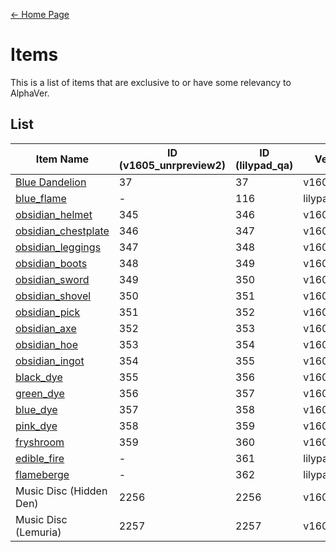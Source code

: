[← Home Page](../README.md#7-other-content)

# Items
This is a list of items that are exclusive to or have some relevancy to AlphaVer.

## List
| Item Name | ID (v1605_unrpreview2) | ID (lilypad_qa) | Version Added |
|-----------|-------------------|-----------------|---------------|
| [Blue Dandelion](./blue_dandelion.md) | 37 | 37 | v1605_preview |
| [blue_flame](./blue_flame.md) | - | 116 | lilypad_qa |
| [obsidian_helmet](./obsidian_helmet.md) | 345 | 346 | v1605_unrpreview2 |
| [obsidian_chestplate](./obsidian_chestplate.md) | 346 | 347 | v1605_unrpreview2 |
| [obsidian_leggings](./obsidian_leggings.md) | 347 | 348 | v1605_unrpreview2 |
| [obsidian_boots](./obsidian_boots.md) | 348 | 349 | v1605_unrpreview2 |
| [obsidian_sword](./obsidian_sword.md) | 349 | 350 | v1605_unrpreview2 |
| [obsidian_shovel](./obsidian_shovel.md) | 350 | 351 | v1605_unrpreview2 |
| [obsidian_pick](./obsidian_pick.md) | 351 | 352 | v1605_unrpreview2 |
| [obsidian_axe](./obsidian_axe.md) | 352 | 353 | v1605_unrpreview2 |
| [obsidian_hoe](./obsidian_hoe.md) | 353 | 354 | v1605_unrpreview2 |
| [obsidian_ingot](./obsidian_ingot.md) | 354 | 355 | v1605_unrpreview2 |
| [black_dye](./black_dye.md) | 355 | 356 | v1605_unrpreview2 |
| [green_dye](./green_dye.md) | 356 | 357 | v1605_unrpreview2 |
| [blue_dye](./blue_dye.md) | 357 | 358 | v1605_unrpreview2 |
| [pink_dye](./pink_dye.md) | 358 | 359 | v1605_unrpreview2 |
| [fryshroom](./fryshroom.md) | 359 | 360 | v1605_unrpreview2 |
| [edible_fire](./edible_fire.md) | - | 361 | lilypad_qa |
| [flameberge](./flameberge.md) | - | 362 | lilypad_qa |
| Music Disc (Hidden Den) | 2256 | 2256 | v1605_unrpreview2 |
| Music Disc (Lemuria) | 2257 | 2257 | v1605_unrpreview2 |
